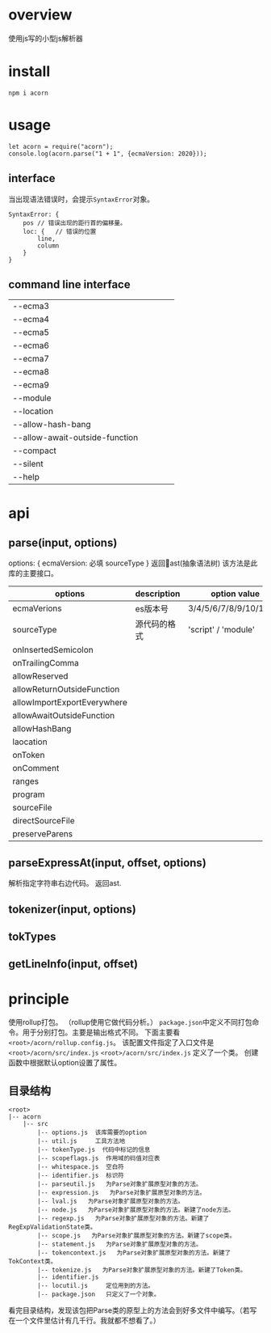 # overview
使用js写的小型js解析器

# install
`npm i acorn`

# usage
```
let acorn = require("acorn");
console.log(acorn.parse("1 + 1", {ecmaVersion: 2020}));
```

## interface
当出现语法错误时，会提示`SyntaxError`对象。
```
SyntaxError: {
    pos // 错误出现的距行首的偏移量。
    loc: {   // 错误的位置
        line,
        column
    }
}
```

## command line interface
||||||
|-|-|-|-|-|
|--ecma3|||||
|--ecma4|||||
|--ecma5|||||
|--ecma6|||||
|--ecma7|||||
|--ecma8|||||
|--ecma9|||||
|--module|||||
|--location|||||
|--allow-hash-bang|||||
|--allow-await-outside-function|||||
|--compact|||||
|--silent|||||
|--help|||||

# api
## parse(input, options)
options: {
    ecmaVersion: 必填
    sourceType
}
返回ast(抽象语法树)
该方法是此库的主要接口。

|options|description|option value|||
|-|-|-|-|-|
|ecmaVerions|es版本号|3/4/5/6/7/8/9/10/11/12|||
|sourceType|源代码的格式|'script' / 'module'|||
|onInsertedSemicolon|||||
|onTrailingComma|||||
|allowReserved|||||
|allowReturnOutsideFunction|||||
|allowImportExportEverywhere|||||
|allowAwaitOutsideFunction|||||
|allowHashBang|||||
|laocation|||||
|onToken|||||
|onComment|||||
|ranges|||||
|program|||||
|sourceFile|||||
|directSourceFile|||||
|preserveParens|||||

## parseExpressAt(input, offset, options)
解析指定字符串右边代码。
返回ast.

## tokenizer(input, options)

## tokTypes


## getLineInfo(input, offset)

# principle

使用rollup打包。
（rollup使用它做代码分析。）
`package.json`中定义不同打包命令。用于分别打包。主要是输出格式不同。
下面主要看`<root>/acorn/rollup.config.js`。
该配置文件指定了入口文件是`<root>/acorn/src/index.js`
`<root>/acorn/src/index.js`
定义了一个类。
创建函数中根据默认option设置了属性。

## 目录结构
```
<root>
|-- acorn
    |-- src
        |-- options.js  该库需要的option
        |-- util.js     工具方法地
        |-- tokenType.js  代码中标记的信息
        |-- scopeflags.js  作用域的码值对应表
        |-- whitespace.js  空白符
        |-- identifier.js  标识符
        |-- parseutil.js   为Parse对象扩展原型对象的方法。
        |-- expression.js   为Parse对象扩展原型对象的方法。
        |-- lval.js   为Parse对象扩展原型对象的方法。
        |-- node.js   为Parse对象扩展原型对象的方法。新建了node方法。
        |-- regexp.js   为Parse对象扩展原型对象的方法。新建了RegExpValidationState类。
        |-- scope.js   为Parse对象扩展原型对象的方法。新建了scope类。
        |-- statement.js   为Parse对象扩展原型对象的方法。
        |-- tokencontext.js   为Parse对象扩展原型对象的方法。新建了TokContext类。
        |-- tokenize.js   为Parse对象扩展原型对象的方法。新建了Token类。
        |-- identifier.js
        |-- locutil.js     定位用到的方法。
        |-- package.json   只定义了一个对象。
```
看完目录结构，发现该包把Parse类的原型上的方法会到好多文件中编写。（若写在一个文件里估计有几千行。我就都不想看了。）
